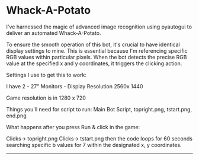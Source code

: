 # Whack-A-Potato
I've harnessed the magic of advanced image recognition using pyautogui to deliver an automated Whack-A-Potato.

To ensure the smooth operation of this bot, it's crucial to have identical display settings to mine. This is essential because I'm referencing specific RGB values within particular pixels. When the bot detects the precise RGB value at the specified x and y coordinates, it triggers the clicking action.

Settings I use to get this to work: 

I have 2 - 27" Monitors - Display Resolution 2560x 1440

Game resolution is in 1280 x 720

Things you'll need for script to run:
Main Bot Script, 
topright.png, 
tstart.png, 
end.png


What happens after you press Run & click in the game:

Clicks-> topright.png 
Clicks-> tstart.png 
then the code loops for 60 seconds searching specific b values for 7 within the designated x, y coordinates.  

______________________________________________________



